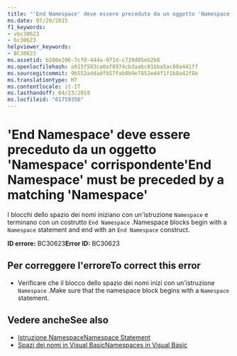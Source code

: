 ```yaml
---
title: "'End Namespace' deve essere preceduto da un oggetto 'Namespace' corrispondente"
ms.date: 07/20/2015
f1_keywords:
- vbc30623
- bc30623
helpviewer_keywords:
- BC30623
ms.assetid: b280e206-7cf0-444a-971d-c719d05eb2b8
ms.openlocfilehash: a915f583ca0af8974cb3aabc01bba5ac80a441ff
ms.sourcegitcommit: 9b552addadfb57fab0b9e7852ed4f1f1b8a42f8e
ms.translationtype: HT
ms.contentlocale: it-IT
ms.lasthandoff: 04/23/2019
ms.locfileid: "61759356"
---
```

# <a name="end-namespace-must-be-preceded-by-a-matching-namespace"></a><span data-ttu-id="2861b-102">'End Namespace' deve essere preceduto da un oggetto 'Namespace' corrispondente</span><span class="sxs-lookup"><span data-stu-id="2861b-102">'End Namespace' must be preceded by a matching 'Namespace'</span></span>
<span data-ttu-id="2861b-103">I blocchi dello spazio dei nomi iniziano con un'istruzione `Namespace` e terminano con un costrutto `End Namespace` .</span><span class="sxs-lookup"><span data-stu-id="2861b-103">Namespace blocks begin with a `Namespace` statement and end with an `End Namespace` construct.</span></span>  
  
 <span data-ttu-id="2861b-104">**ID errore:** BC30623</span><span class="sxs-lookup"><span data-stu-id="2861b-104">**Error ID:** BC30623</span></span>  
  
## <a name="to-correct-this-error"></a><span data-ttu-id="2861b-105">Per correggere l'errore</span><span class="sxs-lookup"><span data-stu-id="2861b-105">To correct this error</span></span>  
  
- <span data-ttu-id="2861b-106">Verificare che il blocco dello spazio dei nomi inizi con un'istruzione `Namespace` .</span><span class="sxs-lookup"><span data-stu-id="2861b-106">Make sure that the namespace block begins with a `Namespace` statement.</span></span>  
  
## <a name="see-also"></a><span data-ttu-id="2861b-107">Vedere anche</span><span class="sxs-lookup"><span data-stu-id="2861b-107">See also</span></span>

- [<span data-ttu-id="2861b-108">Istruzione Namespace</span><span class="sxs-lookup"><span data-stu-id="2861b-108">Namespace Statement</span></span>](../../visual-basic/language-reference/statements/namespace-statement.md)
- [<span data-ttu-id="2861b-109">Spazi dei nomi in Visual Basic</span><span class="sxs-lookup"><span data-stu-id="2861b-109">Namespaces in Visual Basic</span></span>](../../visual-basic/programming-guide/program-structure/namespaces.md)

